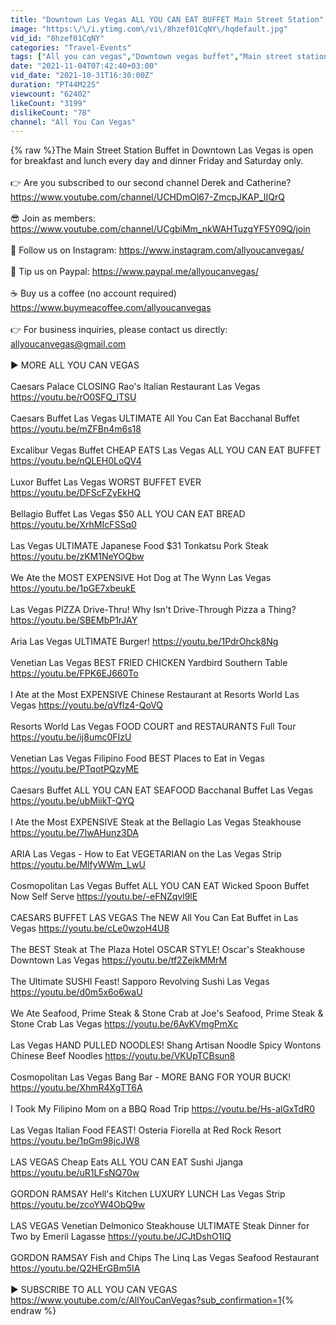 ```yaml
---
title: "Downtown Las Vegas ALL YOU CAN EAT BUFFET Main Street Station"
image: "https:\/\/i.ytimg.com\/vi\/8hzef01CqNY\/hqdefault.jpg"
vid_id: "8hzef01CqNY"
categories: "Travel-Events"
tags: ["All you can vegas","Downtown vegas buffet","Main street station buffet"]
date: "2021-11-04T07:42:40+03:00"
vid_date: "2021-10-31T16:30:00Z"
duration: "PT44M22S"
viewcount: "62402"
likeCount: "3199"
dislikeCount: "78"
channel: "All You Can Vegas"
---
```

{% raw %}The Main Street Station Buffet in Downtown Las Vegas is open for breakfast and lunch every day and dinner Friday and Saturday only.<br /><br />👉 Are you subscribed to our second channel Derek and Catherine? <a rel="nofollow" target="blank" href="https://www.youtube.com/channel/UCHDmOl67-ZmcpJKAP_IIQrQ">https://www.youtube.com/channel/UCHDmOl67-ZmcpJKAP_IIQrQ</a><br /><br />😎 Join as members: <a rel="nofollow" target="blank" href="https://www.youtube.com/channel/UCgbiMm_nkWAHTuzgYF5Y09Q/join">https://www.youtube.com/channel/UCgbiMm_nkWAHTuzgYF5Y09Q/join</a><br /><br />🤩 Follow us on Instagram: <a rel="nofollow" target="blank" href="https://www.instagram.com/allyoucanvegas/">https://www.instagram.com/allyoucanvegas/</a><br /><br />🤗 Tip us on Paypal: <a rel="nofollow" target="blank" href="https://www.paypal.me/allyoucanvegas/">https://www.paypal.me/allyoucanvegas/</a><br /><br />☕️ Buy us a coffee (no account required) <a rel="nofollow" target="blank" href="https://www.buymeacoffee.com/allyoucanvegas">https://www.buymeacoffee.com/allyoucanvegas</a><br /><br />👉 For business inquiries, please contact us directly: allyoucanvegas@gmail.com<br /><br />► MORE ALL YOU CAN VEGAS<br /><br />Caesars Palace CLOSING Rao's Italian Restaurant Las Vegas <a rel="nofollow" target="blank" href="https://youtu.be/rO0SFQ_lTSU">https://youtu.be/rO0SFQ_lTSU</a><br /><br />Caesars Buffet Las Vegas ULTIMATE All You Can Eat Bacchanal Buffet <a rel="nofollow" target="blank" href="https://youtu.be/mZFBn4m6s18">https://youtu.be/mZFBn4m6s18</a><br /><br />Excalibur Vegas Buffet CHEAP EATS Las Vegas ALL YOU CAN EAT BUFFET <a rel="nofollow" target="blank" href="https://youtu.be/nQLEH0LoQV4">https://youtu.be/nQLEH0LoQV4</a><br /><br />Luxor Buffet Las Vegas WORST BUFFET EVER <a rel="nofollow" target="blank" href="https://youtu.be/DFScFZyEkHQ">https://youtu.be/DFScFZyEkHQ</a><br /><br />Bellagio Buffet Las Vegas $50 ALL YOU CAN EAT BREAD <a rel="nofollow" target="blank" href="https://youtu.be/XrhMIcFSSq0">https://youtu.be/XrhMIcFSSq0</a><br /><br />Las Vegas ULTIMATE Japanese Food $31 Tonkatsu Pork Steak <a rel="nofollow" target="blank" href="https://youtu.be/zKM1NeYOQbw">https://youtu.be/zKM1NeYOQbw</a><br /><br />We Ate the MOST EXPENSIVE Hot Dog at The Wynn Las Vegas <a rel="nofollow" target="blank" href="https://youtu.be/1pGE7xbeukE">https://youtu.be/1pGE7xbeukE</a><br /><br />Las Vegas PIZZA Drive-Thru! Why Isn't Drive-Through Pizza a Thing? <a rel="nofollow" target="blank" href="https://youtu.be/SBEMbP1rJAY">https://youtu.be/SBEMbP1rJAY</a><br /><br />Aria Las Vegas ULTIMATE Burger! <a rel="nofollow" target="blank" href="https://youtu.be/1PdrOhck8Ng">https://youtu.be/1PdrOhck8Ng</a><br /><br />Venetian Las Vegas BEST FRIED CHICKEN Yardbird Southern Table <a rel="nofollow" target="blank" href="https://youtu.be/FPK6EJ660To">https://youtu.be/FPK6EJ660To</a><br /><br />I Ate at the Most EXPENSIVE Chinese Restaurant at Resorts World Las Vegas <a rel="nofollow" target="blank" href="https://youtu.be/qVfIz4-QoVQ">https://youtu.be/qVfIz4-QoVQ</a><br /><br />Resorts World Las Vegas FOOD COURT and RESTAURANTS Full Tour <a rel="nofollow" target="blank" href="https://youtu.be/ij8umc0FIzU">https://youtu.be/ij8umc0FIzU</a><br /><br />Venetian Las Vegas Filipino Food BEST Places to Eat in Vegas <a rel="nofollow" target="blank" href="https://youtu.be/PTqotPQzyME">https://youtu.be/PTqotPQzyME</a><br /><br />Caesars Buffet ALL YOU CAN EAT SEAFOOD Bacchanal Buffet Las Vegas <a rel="nofollow" target="blank" href="https://youtu.be/ubMiikT-QYQ">https://youtu.be/ubMiikT-QYQ</a><br /><br />I Ate the Most EXPENSIVE Steak at the Bellagio Las Vegas Steakhouse <a rel="nofollow" target="blank" href="https://youtu.be/7IwAHunz3DA">https://youtu.be/7IwAHunz3DA</a><br /><br />ARIA Las Vegas - How to Eat VEGETARIAN on the Las Vegas Strip <a rel="nofollow" target="blank" href="https://youtu.be/MlfyWWm_LwU">https://youtu.be/MlfyWWm_LwU</a><br /><br />Cosmopolitan Las Vegas Buffet ALL YOU CAN EAT Wicked Spoon Buffet Now Self Serve <a rel="nofollow" target="blank" href="https://youtu.be/-eFNZqvl9lE">https://youtu.be/-eFNZqvl9lE</a><br /><br />CAESARS BUFFET LAS VEGAS The NEW All You Can Eat Buffet in Las Vegas <a rel="nofollow" target="blank" href="https://youtu.be/cLe0wzoH4U8">https://youtu.be/cLe0wzoH4U8</a><br /><br />The BEST Steak at The Plaza Hotel OSCAR STYLE! Oscar's Steakhouse Downtown Las Vegas <a rel="nofollow" target="blank" href="https://youtu.be/tf2ZejkMMrM">https://youtu.be/tf2ZejkMMrM</a><br /><br />The Ultimate SUSHI Feast! Sapporo Revolving Sushi Las Vegas <a rel="nofollow" target="blank" href="https://youtu.be/d0m5x6o6waU">https://youtu.be/d0m5x6o6waU</a><br /><br />We Ate Seafood, Prime Steak &amp; Stone Crab at Joe's Seafood, Prime Steak &amp; Stone Crab Las Vegas <a rel="nofollow" target="blank" href="https://youtu.be/6AvKVmgPmXc">https://youtu.be/6AvKVmgPmXc</a><br /><br />Las Vegas HAND PULLED NOODLES! Shang Artisan Noodle Spicy Wontons Chinese Beef Noodles <a rel="nofollow" target="blank" href="https://youtu.be/VKUpTCBsun8">https://youtu.be/VKUpTCBsun8</a><br /><br />Cosmopolitan Las Vegas Bang Bar - MORE BANG FOR YOUR BUCK! <a rel="nofollow" target="blank" href="https://youtu.be/XhmR4XgTT6A">https://youtu.be/XhmR4XgTT6A</a><br /><br />I Took My Filipino Mom on a BBQ Road Trip <a rel="nofollow" target="blank" href="https://youtu.be/Hs-alGxTdR0">https://youtu.be/Hs-alGxTdR0</a><br /><br />Las Vegas Italian Food FEAST! Osteria Fiorella at Red Rock Resort <a rel="nofollow" target="blank" href="https://youtu.be/1pGm98jcJW8">https://youtu.be/1pGm98jcJW8</a><br /><br />LAS VEGAS Cheap Eats ALL YOU CAN EAT Sushi Jjanga <a rel="nofollow" target="blank" href="https://youtu.be/uR1LFsNQ70w">https://youtu.be/uR1LFsNQ70w</a><br /><br />GORDON RAMSAY Hell's Kitchen LUXURY LUNCH Las Vegas Strip <a rel="nofollow" target="blank" href="https://youtu.be/zcoYW4ObQ9w">https://youtu.be/zcoYW4ObQ9w</a><br /><br />LAS VEGAS Venetian Delmonico Steakhouse ULTIMATE Steak Dinner for Two by Emeril Lagasse <a rel="nofollow" target="blank" href="https://youtu.be/JCJtDshO1IQ">https://youtu.be/JCJtDshO1IQ</a><br /><br />GORDON RAMSAY Fish and Chips The Linq Las Vegas Seafood Restaurant <a rel="nofollow" target="blank" href="https://youtu.be/Q2HErGBm5IA">https://youtu.be/Q2HErGBm5IA</a><br /><br />► SUBSCRIBE TO ALL YOU CAN VEGAS <a rel="nofollow" target="blank" href="https://www.youtube.com/c/AllYouCanVegas?sub_confirmation=1">https://www.youtube.com/c/AllYouCanVegas?sub_confirmation=1</a>{% endraw %}

